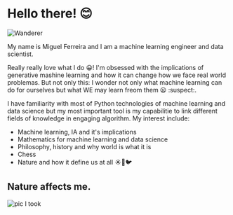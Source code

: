 # Hello there! 😊

![Wanderer](https://artincontext.org/wp-content/uploads/2022/05/Wanderer-Above-the-Sea-of-Fog-by-Caspar-David-Friedrich-848x530.jpg)

My name is Miguel Ferreira and I am a machine learning engineer and data scientist.

Really really love what I do 😀! I'm obsessed with the implications of generative mashine learning and how it can change how we face real world problemas. But not only this: I wonder not only what machine learning can do for ourselves but what WE may learn freom them 😦 :suspect:.

I have familiarity with most of Python technologies of machine learning and data science but my most important tool is my capabilitie to link different fields of knowledge in engaging algorithm. My interest include:

- Machine learning, IA and it's implications
- Mathematics for machine learning and data science
- Philosophy, history and why world is what it is
- Chess 
- Nature and how it define us at all ☀️🌊🐦

## Nature affects me.

![pic I took](https://drive.google.com/uc?id=1-pjnMm_tLJleiHjR1gXforvcwrRHSy-O)
